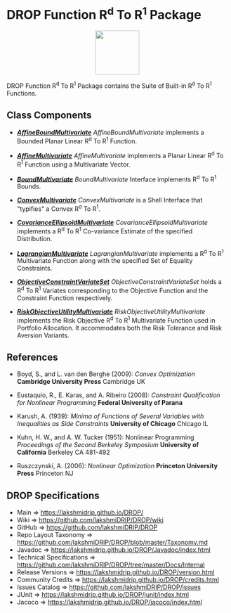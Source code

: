 # DROP Function R<sup>d</sup> To R<sup>1</sup> Package

<p align="center"><img src="https://github.com/lakshmiDRIP/DROP/blob/master/DRIP_Logo.gif?raw=true" width="100"></p>

DROP Function R<sup>d</sup> To R<sup>1</sup> Package contains the Suite of Built-in R<sup>d</sup> To R<sup>1</sup> Functions.


## Class Components

 * [***AffineBoundMultivariate***](https://github.com/lakshmiDRIP/DROP/tree/master/src/main/java/org/drip/function/rdtor1/AffineBoundMultivariate.java)
 <i>AffineBoundMultivariate</i> implements a Bounded Planar Linear R<sup>d</sup> To R<sup>1</sup> Function.

 * [***AffineMultivariate***](https://github.com/lakshmiDRIP/DROP/tree/master/src/main/java/org/drip/function/rdtor1/AffineMultivariate.java)
 <i>AffineMultivariate</i> implements a Planar Linear R<sup>d</sup> To R<sup>1</sup> Function using a
 Multivariate Vector.

 * [***BoundMultivariate***](https://github.com/lakshmiDRIP/DROP/tree/master/src/main/java/org/drip/function/rdtor1/BoundMultivariate.java)
 <i>BoundMultivariate</i> Interface implements R<sup>d</sup> To R<sup>1</sup> Bounds.

 * [***ConvexMultivariate***](https://github.com/lakshmiDRIP/DROP/tree/master/src/main/java/org/drip/function/rdtor1/ConvexMultivariate.java)
 <i>ConvexMultivariate</i> is a Shell Interface that "typifies" a Convex R<sup>d</sup> To R<sup>1</sup>.

 * [***CovarianceEllipsoidMultivariate***](https://github.com/lakshmiDRIP/DROP/tree/master/src/main/java/org/drip/function/rdtor1/CovarianceEllipsoidMultivariate.java)
 <i>CovarianceEllipsoidMultivariate</i> implements a R<sup>d</sup> To R<sup>1</sup> Co-variance Estimate of
 the specified Distribution.

 * [***LagrangianMultivariate***](https://github.com/lakshmiDRIP/DROP/tree/master/src/main/java/org/drip/function/rdtor1/LagrangianMultivariate.java)
 <i>LagrangianMultivariate</i> implements a R<sup>d</sup> To R<sup>1</sup> Multivariate Function along with
 the specified Set of Equality Constraints.

 * [***ObjectiveConstraintVariateSet***](https://github.com/lakshmiDRIP/DROP/tree/master/src/main/java/org/drip/function/rdtor1/ObjectiveConstraintVariateSet.java)
 <i>ObjectiveConstraintVariateSet</i> holds a R<sup>d</sup> To R<sup>1</sup> Variates corresponding to the
 Objective Function and the Constraint Function respectively.

 * [***RiskObjectiveUtilityMultivariate***](https://github.com/lakshmiDRIP/DROP/tree/master/src/main/java/org/drip/function/rdtor1/RiskObjectiveUtilityMultivariate.java)
 <i>RiskObjectiveUtilityMultivariate</i> implements the Risk Objective R<sup>d</sup> To R<sup>1</sup>
 Multivariate Function used in Portfolio Allocation. It accommodates both the Risk Tolerance and Risk
 Aversion Variants.
 
 
## References

 * Boyd, S., and L. van den Berghe (2009): <i>Convex Optimization</i> <b>Cambridge University Press</b>
 Cambridge UK

 * Eustaquio, R., E. Karas, and A. Ribeiro (2008): <i>Constraint Qualification for Nonlinear Programming</i>
 <b>Federal University of Parana</b>

 * Karush, A. (1939): <i>Minima of Functions of Several Variables with Inequalities as Side Constraints</i>
 <b>University of Chicago</b> Chicago IL

 * Kuhn, H. W., and A. W. Tucker (1951): Nonlinear Programming <i>Proceedings of the Second Berkeley
 Symposium</i> <b>University of California</b> Berkeley CA 481-492

 * Ruszczynski, A. (2006): <i>Nonlinear Optimization</i> <b>Princeton University Press</b> Princeton NJ


## DROP Specifications

 * Main                     => https://lakshmidrip.github.io/DROP/
 * Wiki                     => https://github.com/lakshmiDRIP/DROP/wiki
 * GitHub                   => https://github.com/lakshmiDRIP/DROP
 * Repo Layout Taxonomy     => https://github.com/lakshmiDRIP/DROP/blob/master/Taxonomy.md
 * Javadoc                  => https://lakshmidrip.github.io/DROP/Javadoc/index.html
 * Technical Specifications => https://github.com/lakshmiDRIP/DROP/tree/master/Docs/Internal
 * Release Versions         => https://lakshmidrip.github.io/DROP/version.html
 * Community Credits        => https://lakshmidrip.github.io/DROP/credits.html
 * Issues Catalog           => https://github.com/lakshmiDRIP/DROP/issues
 * JUnit                    => https://lakshmidrip.github.io/DROP/junit/index.html
 * Jacoco                   => https://lakshmidrip.github.io/DROP/jacoco/index.html
